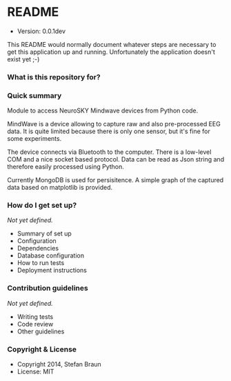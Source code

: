 # README #

* Version: 0.0.1dev

This README would normally document whatever steps are necessary to get this application up and running. Unfortunately the application doesn't exist yet ;-)

### What is this repository for? ###

### Quick summary

Module to access NeuroSKY Mindwave devices from Python code.

MindWave is a device allowing to capture raw and also pre-processed EEG data. It is quite limited because there is only one sensor, but it's fine for some experiments.

The device connects via Bluetooth to the computer. There is a low-level COM and a nice socket based protocol.
Data can be read as Json string and therefore easily processed using Python.

Currently MongoDB is used for persisitence. A simple graph of the captured data based on matplotlib is provided.


### How do I get set up? ###

*Not yet defined.*

* Summary of set up
* Configuration
* Dependencies
* Database configuration
* How to run tests
* Deployment instructions

### Contribution guidelines ###

*Not yet defined.*

* Writing tests
* Code review
* Other guidelines

### Copyright & License ###

  * Copyright 2014, Stefan Braun
  * License: MIT

